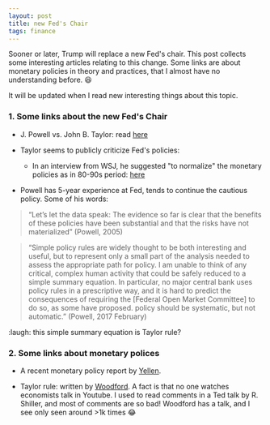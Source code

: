 ```yaml
---
layout: post
title: new Fed's Chair
tags: finance
---
```


Sooner or later, Trump will replace a new Fed's chair. This post collects some interesting articles relating to this change. Some links are about monetary policies in theory and practices, that I almost have no understanding before. :laughing:

It will be updated when I read new interesting things about this topic.

### 1. Some links about the new Fed's Chair
- J. Powell vs. John B. Taylor: read [here](https://mobile.nytimes.com/2017/10/24/us/politics/trump-fed-powell-taylor-yellen.html?_r=0&referer=)

- Taylor seems to publicly criticize Fed's policies:
    - In an interview from WSJ, he suggested "to normalize" the monetary policies as in 80-90s period: [here](http://www.wsj.com/video/opinion-journal-why-the-fed-failed/2B2ACF6F-3766-432A-9C64-D8448573D487.html) 
    
- Powell has 5-year experience at Fed, tends to continue the cautious policy. Some of his words:

>“Let’s let the data speak: The evidence so far is clear that the benefits of these policies have been substantial and that the risks have not materialized” (Powell, 2005)

>“Simple policy rules are widely thought to be both interesting and useful, but to represent only a small part of the analysis needed to assess the appropriate path for policy. I am unable to think of any critical, complex human activity that could be safely reduced to a simple summary equation. In particular, no major central bank uses policy rules in a prescriptive way, and it is hard to predict the consequences of requiring the [Federal Open Market Committee] to do so, as some have proposed. policy should be systematic, but not automatic.” (Powell, 2017 February)

:laugh: this simple summary equation is Taylor rule?


### 2. Some links about monetary polices
- A recent monetary policy report by [Yellen](https://www.federalreserve.gov/monetarypolicy/files/20170707_mprfullreport.pdf).

- Taylor rule: written by [Woodford](https://www.uni-erfurt.de/fileadmin/user-docs/Makrooekonomie/SS2013/MA_MakroII/Woodford_2001_-_The_Taylor_Rule_and_Optimal_Monetary_Policy.pdf). A fact is that no one watches economists talk in Youtube. I used to read comments in a Ted talk by R. Shiller, and most of comments are so bad! Woodford has a talk, and I see only seen around >1k times :joy:


